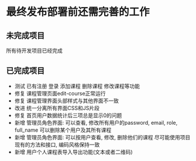 # 最终发布部署前还需完善的工作

## 未完成项目

所有待开发项目已经完成

## 已完成项目

- 测试 已有注册 登录 添加课程 删除课程 修改课程等功能
- 修复 课程管理页面edit-course正常运行
- 修复 课程管理界面头部样式与其他界面不一致
- 改进 统一分离所有界面CSS和JS片段
- 修复 首页用户数据统计后三项总是显示0的问题
- 新增 管理员角色界面: 可以查看, 修改所有用户的password, email, role, full_name
    可以删除某个用户及其所有课程
- 新增 管理员角色界面: 
    可以按用户查看, 修改, 删除他们的课程
    尽可能使用项目现有的方法和接口, 编码风格保持一致
- 新增 用户个人课程表导入导出功能(文本或者二维码)